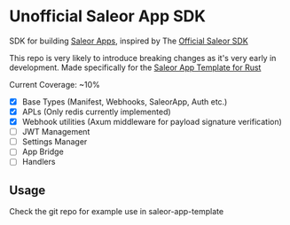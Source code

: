 # Unofficial Saleor App SDK

SDK for building [Saleor Apps](https://github.com/saleor/apps), inspired by The [Official Saleor SDK](https://github.com/saleor/apps)

This repo is very likely to introduce breaking changes as it's very early in development. Made specifically for the [Saleor App Template for Rust](https://github.com/djkato/saleor-apps-rs)

Current Coverage: ~10%

- [x] Base Types (Manifest, Webhooks, SaleorApp, Auth etc.)
- [x] APLs (Only redis currently implemented)
- [x] Webhook utilities (Axum middleware for payload signature verification)
- [ ] JWT Management
- [ ] Settings Manager
- [ ] App Bridge
- [ ] Handlers

## Usage

Check the git repo for example use in saleor-app-template
